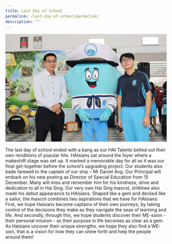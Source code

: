 ```yaml
---
title: Last Day of School
permalink: /last-day-of-school/permalink/
description: ""
---
```


![](/images/lastday.jpeg)

The last day of school ended with a bang as our HAI Talents belted out their own renditions of popular hits. HAIsians sat around the foyer where a makeshift stage was set up. It marked a memorable day for all as it was our final get-together before the school’s upgrading project. Our students also bade farewell to the captain of our ship – Mr Daniel Ang. Our Principal will embark on his new posting as Director of Special Education from 15 December. Many will miss and remember him for his kindness, drive and dedication to all in Hai Sing. Our very own Hai Sing mascot, sHAInee also made his debut appearance to HAIsians. Shaped like a gem and decked like a sailor, the mascot combines two aspirations that we have for HAIsians: First, we hope Haisians become captains of their own journeys, by taking control of the decisions they make as they navigate the seas of learning and life. And secondly, through this, we hope students discover their ME-ssion - their personal mission - as their purpose in life becomes as clear as a gem. As Haisians uncover their unique strengths, we hope they also find a WE-sion, that is a vision for how they can shine forth and help the people around them!